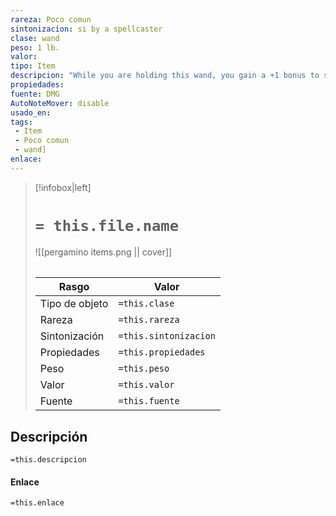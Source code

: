 ```yaml
---
rareza: Poco comun
sintonizacion: si by a spellcaster
clase: wand
peso: 1 lb.
valor: 
tipo: Item
descripcion: "While you are holding this wand, you gain a +1 bonus to spell attack rolls. In addition, you ignore half cover when making a spell attack."
propiedades: 
fuente: DMG
AutoNoteMover: disable
usado_en:  
tags: 
 - Item
 - Poco comun
 - wand]
enlace: 
---
```


> [!infobox|left]
>  # `= this.file.name`
> ![[pergamino items.png || cover]]
> ######   
> |Rasgo | Valor |
> | --- | --- |
> | Tipo de objeto| `=this.clase`|
>  | Rareza| `=this.rareza`|
> | Sintonización | `=this.sintonizacion` |
> | Propiedades | `=this.propiedades` |
>  | Peso | `=this.peso` |
> | Valor | `=this.valor` |
> | Fuente | `=this.fuente` |


## Descripción
`=this.descripcion`

#### Enlace
`=this.enlace`